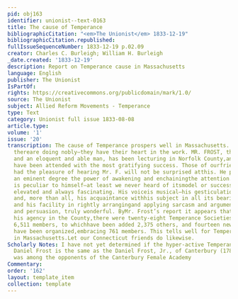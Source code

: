 ```yaml
---
pid: obj163
identifier: unionist--text-0163
title: The cause of Temperance
bibliographicCitation: "<em>The Unionist</em> 1833-12-19"
bibliographicCitation.republished: 
fullIssueSequenceNumber: 1833-12-19 p.02.09
creator: Charles C. Burleigh; William H. Burleigh
_date.created: '1833-12-19'
description: Report on Temperance cause in Massachusetts
language: English
publisher: The Unionist
IsPartOf: 
rights: https://creativecommons.org/publicdomain/mark/1.0/
source: The Unionist
subject: Allied Reform Movements - Temperance
type: Text
category: Unionist full issue 1833-08-08
article.type: 
volume: '1'
issue: '20'
transcription: The cause of Temperance prospers well in Massachusetts. Our good friends
  thereare doing nobly—they have their heart in the work. MR. FROST, the Apostle ofTemperance,
  and an eloquent and able man, has been lecturing in Norfolk County,and his labors
  have been attended with the most gratifying success. Those of ourfriends who have
  had the pleasure of hearing Mr. F. will not be surprised atthis. He possesses to
  an eminent degree the power of awakening and enchainingthe attention. His oratory
  is peculiar to himself—at least we never heard of itsmodel or successful imitation—always
  elevated and always fascinating. His voiceis musical—his gesticulation forcible,
  and, more than all, his acquaintance withhis subject in all its bearing is perfect,
  and his facility in rightly arrangingand applying sarcasm and argument, ridicule
  and persuasion, truly wonderful. ByMr. Frost’s report it appears that when he commenced
  his agency in the County,there were twenty-eight Temperance Societies, embracing
  6,511 members, to whichhave been added 2,375 others, and fourteen new societies
  have been organized,embracing 761 members. This tells well for Temperance effort
  in Massachusetts.Let our Connecticut friends do likewise.
Scholarly Notes: I have not yet determined if the hyper-active Temperance Advocate
  Daniel Frost is the same as the Daniel Frost, Jr., of Canterbury (1787-1863), who
  was among the opponents of the Canterbury Female Academy
Commentary: 
order: '162'
layout: template_item
collection: template
---
```

